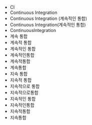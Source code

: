 ﻿- CI
- Continuous Integration
- Continuous Integration (계속적인 통합)
- Continuous Integration(계속적인 통합)
- ContinuousIntegration
- 계속 통합
- 계속적 통합
- 계속적인 통합
- 계속적인통합
- 계속적통합
- 계속통합
- 지속 통합
- 지속적 통합
- 지속적으로 통합
- 지속적으로통합
- 지속적인 통합
- 지속적인통합
- 지속적통합
- 지속통합
